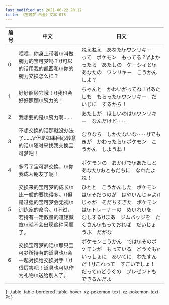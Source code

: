 ```yaml
---
last_modified_at: 2021-06-22 20:12
title: 《宝可梦 白金》文本 073
---
```

| 编号 | 中文 | 日文 |
| ---- | ---- | ---- |
| 0 | 喂喂，你身上带着\n叫做腕力的宝可梦吗？\f可以的话用我的凯西和\n你的腕力交换怎么样？ | ねえねえ　あなた\nワンリキ－　って　ポケモン　もってる？\fよかったら　あたしの　ケ－シィと\nあなたの　ワンリキ－　こうかん　しよ？ |
| 1 | 好好照顾它哦！\f我也会好好照顾\n腕力的！ | ちゃんと　かわいがってね！\fあたしも　もらった\nワンリキ－　だいじに　するから！ |
| 2 | 我想要的是\n腕力啊…… | あたしが　ほしいのは\nワンリキ－　なんだけど⋯⋯ |
| 3 | 不想交换的话那就没办法了……\f但是如果回心转意的话\n随时来找我交换宝可梦吧！ | むりなら　しかたないな⋯⋯\fでも　きが　かわったら\nポケモン　こうかん　しようね！ |
| 4 | 多亏了宝可梦交换，\n你我成为朋友了呢！ | ポケモンの　おかげで\nあたしと　あなた\rおともだちに　なれたよね！ |
| 5 | 交换来的宝可梦的成长\n比一般的要快得多。\f但是过强的宝可梦会无视\n训练家的命令。\f不过，若持有一定数量的道馆徽章\n就不会出现这种问题了。 | ひとと　こうかんした　ポケモンは\nそだつのが　はやいんじゃよ\fじゃが　そだちすぎた　ポケモンは\nトレ－ナ－の　めいれいを　むしする\fまあ　ジムバッジを　たくさん\nもっておれば　だいじょうぶ　だがな |
| 6 | 交换宝可梦的话\n那只宝可梦所持有的道具也\r会一起对换给交换对手！\f很厉害吧！道具也可以作为礼物\n送给别人了。 | ポケモンこうかん　では\nそのポケモンが　もっている　どうぐも\rいっしょに　あいてに　わたすんだ！\fこれって　すごいでしょ！　だって\nどうぐの　プレゼントも　できるんだよ |
{: .table .table-bordered .table-hover .xz-pokemon-text .xz-pokemon-text-Pt }